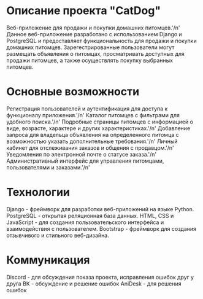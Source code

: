 # Описание проекта "CatDog"
Веб-приложение для продажи и покупки домашних питомцев.'/n'
Данное веб-приложение разработано с использованием Django и PostgreSQL и предоставляет функциональность для продажи и покупки домашних питомцев. 
Зарегестрированные пользователи могут размещать объявления о питомцах, просматривать доступных для продажи питомцев, а также осуществлять покупку выбранных питомцев.

# Основные возможности

Регистрация пользователей и аутентификация для доступа к функционалу приложения.'/n'
Каталог питомцев с фильтрами для удобного поиска.'/n'
Подробные страницы питомцев с информацией о виде, возрасте, характере и других характеристиках.'/n'
Добавление запроса для владельца объявления на определенного питомца с возможностью указать дополнительные требования.'/n'
Личный кабинет для отслеживания заказов и общения с продавцом.'/n'
Уведомления по электронной почте о статусе заказа.'/n'
Административный интерфейс для управления питомцами, пользователями и заказами.'/n'

# Технологии
Django - фреймворк для разработки веб-приложений на языке Python.
PostgreSQL - открытая реляционная база данных.
HTML, CSS и JavaScript - для создания пользовательского интерфейса и взаимодействия с пользователем.
Bootstrap - фреймворк для создания отзывчивого и стильного веб-дизайна.

# Коммуникация
Discord - для обсуждения показа проекта, исправления ошибок друг у друга
ВК - обсуждение и решение ошибок
AniDesk - для решения ошибок

